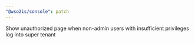 ```yaml
---
"@wso2is/console": patch
---
```


Show unauthorized page when non-admin users with insufficient privileges log into super tenant
